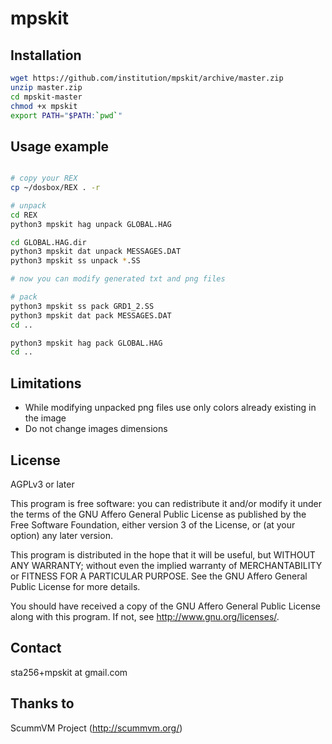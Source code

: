 mpskit
======

Installation
------------

```bash
wget https://github.com/institution/mpskit/archive/master.zip
unzip master.zip
cd mpskit-master
chmod +x mpskit
export PATH="$PATH:`pwd`"
```

Usage example
-------------

```bash

# copy your REX
cp ~/dosbox/REX . -r

# unpack
cd REX
python3 mpskit hag unpack GLOBAL.HAG

cd GLOBAL.HAG.dir
python3 mpskit dat unpack MESSAGES.DAT
python3 mpskit ss unpack *.SS

# now you can modify generated txt and png files

# pack
python3 mpskit ss pack GRD1_2.SS
python3 mpskit dat pack MESSAGES.DAT
cd ..

python3 mpskit hag pack GLOBAL.HAG
cd ..

```

Limitations
-----------

* While modifying unpacked png files use only colors already existing in the image
* Do not change images dimensions


License
-------
AGPLv3 or later

This program is free software: you can redistribute it and/or modify
it under the terms of the GNU Affero General Public License as published by
the Free Software Foundation, either version 3 of the License, or
(at your option) any later version.

This program is distributed in the hope that it will be useful,
but WITHOUT ANY WARRANTY; without even the implied warranty of
MERCHANTABILITY or FITNESS FOR A PARTICULAR PURPOSE.  See the
GNU Affero General Public License for more details.

You should have received a copy of the GNU Affero General Public License
along with this program.  If not, see <http://www.gnu.org/licenses/>.

Contact
-------
sta256+mpskit at gmail.com

Thanks to
---------
ScummVM Project (http://scummvm.org/)


